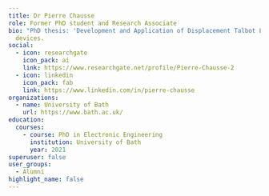 ```yaml
---
title: Dr Pierre Chausse
role: Former PhD student and Research Associate
bio: "PhD thesis: 'Development and Application of Displacement Talbot Lithography'"
  devices.
social:
  - icon: researchgate
    icon_pack: ai
    link: https://www.researchgate.net/profile/Pierre-Chausse-2
  - icon: linkedin
    icon_pack: fab
    link: https://www.linkedin.com/in/pierre-chausse
organizations:
  - name: University of Bath
    url: https://www.bath.ac.uk/
education:
  courses:
    - course: PhD in Electronic Engineering
      institution: University of Bath
      year: 2021
superuser: false
user_groups:
  - Alumni
highlight_name: false
---
```


